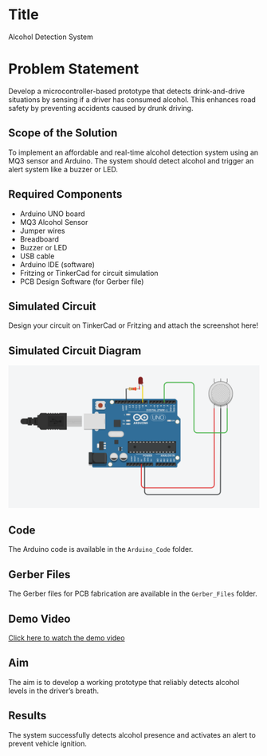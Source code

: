 # Title
Alcohol Detection System 

# Problem Statement
Develop a microcontroller-based prototype that detects drink-and-drive situations by sensing if a driver has consumed alcohol. This enhances road safety by preventing accidents caused by drunk driving.

## Scope of the Solution
To implement an affordable and real-time alcohol detection system using an MQ3 sensor and Arduino. The system should detect alcohol and trigger an alert system like a buzzer or LED.

## Required Components
- Arduino UNO board
- MQ3 Alcohol Sensor
- Jumper wires
- Breadboard
- Buzzer or LED
- USB cable
- Arduino IDE (software)
- Fritzing or TinkerCad for circuit simulation
- PCB Design Software (for Gerber file)

## Simulated Circuit
Design your circuit on TinkerCad or Fritzing and attach the screenshot here!

## Simulated Circuit Diagram
![Simulated Circuit](./Simulated_Circuit.png) <!-- Replace with your actual image file name -->

## Code
The Arduino code is available in the `Arduino_Code` folder.

## Gerber Files
The Gerber files for PCB fabrication are available in the `Gerber_Files` folder.

## Demo Video
[Click here to watch the demo video](https://YOUR_VIDEO_LINK_HERE) <!-- Replace with your video link -->

## Aim
The aim is to develop a working prototype that reliably detects alcohol levels in the driver’s breath.

## Results
The system successfully detects alcohol presence and activates an alert to prevent vehicle ignition.
